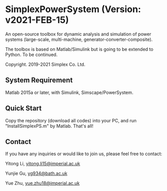 # SimplexPowerSystem (Version: v2021-FEB-15)

An open-source toolbox for dynamic analysis and simulation of power systems (large-scale, multi-machine, generator-converter-composite).

The toolbox is based on Matlab/Simulink but is going to be extended to Python. To be continued.

Copyright. 2019-2021 Simplex Co. Ltd.

## System Requirement

Matlab 2015a or later, with Simulink, Simscape/PowerSystem.

## Quick Start

Copy the repository (download all codes) into your PC, and run "InstallSimplexPS.m" by Matlab. That's all!

## Contact

If you have any inquiries or would like to join us, please feel free to contact:

Yitong Li, yitong.li15@imperial.ac.uk

Yunjie Gu, yg934@bath.ac.uk

Yue Zhu, yue.zhu18@imperial.ac.uk